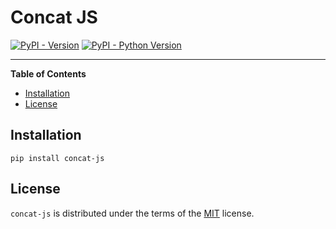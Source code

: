 # Concat JS

[![PyPI - Version](https://img.shields.io/pypi/v/concat-js.svg)](https://pypi.org/project/concat-js)
[![PyPI - Python Version](https://img.shields.io/pypi/pyversions/concat-js.svg)](https://pypi.org/project/concat-js)

-----

**Table of Contents**

- [Installation](#installation)
- [License](#license)

## Installation

```console
pip install concat-js
```

## License

`concat-js` is distributed under the terms of the [MIT](https://spdx.org/licenses/MIT.html) license.
